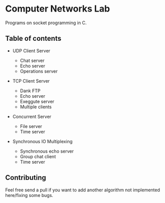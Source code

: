 # Computer Networks Lab

Programs on socket programming in C.

## Table of contents

- UDP Client Server
	- Chat server
	- Echo server
	- Operations server

- TCP Client Server
	- Dank FTP
	- Echo server
	- Exeggute server
	- Multiple clients

- Concurrent Server
	- File server
	- Time server
	 
- Synchronous IO Multiplexing
	- Synchronous echo server
	- Group chat client
	- Time server
	

## Contributing

Feel free send a pull if you want to add another algorithm not implemented here/fixing some bugs.